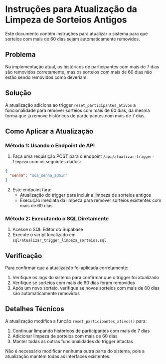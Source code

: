 # Instruções para Atualização da Limpeza de Sorteios Antigos

Este documento contém instruções para atualizar o sistema para que sorteios com mais de 60 dias sejam automaticamente removidos.

## Problema

Na implementação atual, os históricos de participantes com mais de 7 dias são removidos corretamente, mas os sorteios com mais de 60 dias não estão sendo removidos como deveriam.

## Solução

A atualização adiciona ao trigger `reset_participantes_ativos` a funcionalidade para remover sorteios com mais de 60 dias, da mesma forma que já remove históricos de participantes com mais de 7 dias.

## Como Aplicar a Atualização

### Método 1: Usando o Endpoint de API

1. Faça uma requisição POST para o endpoint `/api/atualizar-trigger-limpeza` com os seguintes dados:

```json
{
  "senha": "sua_senha_admin"
}
```

2. Este endpoint fará:
   - Atualização do trigger para incluir a limpeza de sorteios antigos
   - Execução imediata da limpeza para remover sorteios existentes com mais de 60 dias

### Método 2: Executando o SQL Diretamente

1. Acesse o SQL Editor do Supabase
2. Execute o script localizado em `sql/atualizar_trigger_limpeza_sorteios.sql`

## Verificação

Para confirmar que a atualização foi aplicada corretamente:

1. Verifique os logs do sistema para confirmar que o trigger foi atualizado
2. Verifique se sorteios com mais de 60 dias foram removidos
3. Após um novo sorteio, verifique se novos sorteios com mais de 60 dias são automaticamente removidos

## Detalhes Técnicos

A atualização modifica a função `reset_participantes_ativos()` para:

1. Continuar limpando históricos de participantes com mais de 7 dias
2. Adicionar limpeza de sorteios com mais de 60 dias
3. Manter todas as outras funcionalidades do trigger intactas

Não é necessário modificar nenhuma outra parte do sistema, pois a atualização mantém todas as interfaces existentes. 